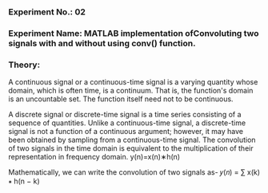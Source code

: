 ### Experiment No.: 02
### Experiment Name: MATLAB implementation ofConvoluting two signals with and without using conv() function.
### Theory:
A continuous signal or a continuous-time signal is a varying quantity whose domain, which is often 
time, is a continuum. That is, the function's domain is an uncountable set. The function itself need
not to be continuous.

A discrete signal or discrete-time signal is a time series consisting of a sequence of quantities.
Unlike a continuous-time signal, a discrete-time signal is not a function of a continuous argument;
however, it may have been obtained by sampling from a continuous-time signal.
The convolution of two signals in the time domain is equivalent to the multiplication of their
representation in frequency domain.
                                  y(n)=x(n)∗h(n)

Mathematically, we can write the convolution of two signals as-
                                 𝑦(𝑛) = ∑ x(k) ∗ h(n − k)
